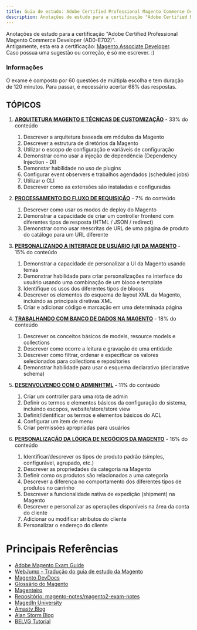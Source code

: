 ```yaml
---
title: Guia de estudo: Adobe Certified Professional Magento Commerce Developer
description: Anotações de estudo para a certificação "Adobe Certified Professional Magento Commerce Developer (AD0-E702)".
---
```


Anotações de estudo para a certificação "Adobe Certified Professional Magento Commerce Developer (AD0-E702)".\
Antigamente, esta era a certificação: [Magento Associate Developer](https://spark.adobe.com/page/MRusIqkhBMG0d/).\
Caso possua uma sugestão ou correção, é só me escrever. :)

### Informações
O exame é composto por 60 questões de múltipla escolha e tem duração de 120 minutos.
Para passar, é necessário acertar 68% das respostas.

## TÓPICOS

1. [**ARQUITETURA MAGENTO E TÉCNICAS DE CUSTOMIZAÇÃO**](01-Arquitetura-e-customizacao.md) - 33% do conteúdo
   1. Descrever a arquitetura baseada em módulos da Magento 
   2. Descrever a estrutura de diretórios da Magento 
   3. Utilizar o escopo de configuração e variáveis de configuração 
   4. Demonstrar como usar a injeção de dependência (Dependency Injection - DI) 
   5. Demonstar habilidade no uso de plugins
   6. Configurar event observers e trabalhos agendados (scheduled jobs)
   7. Utilizar o CLI 
   8. Descrever como as extensões são instaladas e configuradas 

2. [**PROCESSAMENTO DO FLUXO DE REQUISIÇÃO**](02-Processamento-do-fluxo-de-requisicao.md) - 7% do conteúdo
    1. Descrever como usar os modos de deploy do Magento 
    2. Demonstrar a capacidade de criar um controller frontend com diferentes tipos de resposta (HTML / JSON / redirect) 
    3. Demonstrar como usar reescritas de URL de uma página de produto do catálogo para um URL diferente 

3. [**PERSONALIZANDO A INTERFACE DE USUÁRIO (UI) DA MAGENTO**](03-Personalizando-a-UI.md) - 15% do conteúdo
    1. Demonstrar a capacidade de personalizar a UI da Magento usando temas
    2. Demonstrar habilidade para criar personalizações na interface do usuário usando uma combinação de um bloco e template
    3. Identifique os usos dos diferentes tipos de blocos 
    4. Descrever os elementos do esquema de layout XML da Magento, incluindo as principais diretivas XML
    5. Criar e adicionar código e marcação em uma determinada página

4. [**TRABALHANDO COM BANCO DE DADOS NA MAGENTO**](04-Trabalhando-com-banco-de-dados.md) - 18% do conteúdo
    1. Descrever os conceitos básicos de models, resource models e collections 
    2. Descrever como ocorre a leitura e gravação de uma entidade
    3. Descrever como filtrar, ordenar e especificar os valores selecionados para collections e repositories
    4. Demonstrar habilidade para usar o esquema declarativo (declarative schema)

5. [**DESENVOLVENDO COM O ADMINHTML**](05-Desenvolvendo-com-o-Adminhtml.md) - 11% do conteúdo
    1. Criar um controller para uma rota de admin 
    2. Definir os termos e elementos básicos da configuração do sistema, incluindo escopos, website/store/store view
    3. Definir/identificar os termos e elementos básicos do ACL
    4. Configurar um item de menu
    5. Criar permissões apropriadas para usuários

6. [**PERSONALIZAÇÃO DA LÓGICA DE NEGÓCIOS DA MAGENTO**](06-Personalizacao-da-logica-de-negocios.md) - 16% do conteúdo
    1. Identificar/descrever os tipos de produto padrão (simples, configurável, agrupado, etc.)
    2. Descrever as propriedades da categoria na Magento
    3. Definir como os produtos são relacionados a uma categoria
    4. Descrever a diferença no comportamento dos diferentes tipos de produtos no carrinho 
    5. Descrever a funcionalidade nativa de expedição (shipment) na Magento 
    6. Descrever e personalizar as operações disponíveis na área da conta do cliente 
    7. Adicionar ou modificar atributos do cliente
    8. Personalizar o endereço do cliente


# Principais Referências
- [Adobe Magento Exam Guide](https://spark.adobe.com/page/ClHLYMaUjTUfa/)
- [WebJump - Tradução do guia de estudo da Magento](https://webjump.com.br/treinamento-oficial-magento/guias-de-estudo/)
- [Magento DevDocs](https://devdocs.magento.com/)
- [Glossário do Magento](https://glossary.magento.com/)
- [Magenteiro](https://www.magenteiro.com/)
- [Repositório: magento-notes/magento2-exam-notes](https://github.com/magento-notes/magento2-exam-notes)
- [MagedIn University](https://university.magedin.com/curso/iniciando-o-desenvolvimento-em-magento-2)
- [Amasty Blog](https://amasty.com/blog/magento-2-certification-dependency-injection-approach-and-architecture/)
- [Alan Storm Blog](https://alanstorm.com/magento_2_object_manager_instance_objects/)
- [BELVG Tutorial](https://belvg.com/tutorial/magento-2-certified-professional-developer-guide)
